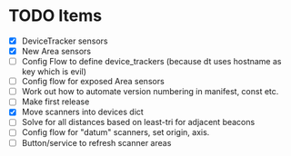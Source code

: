 # TODO Items

- [x] DeviceTracker sensors
- [x] New Area sensors
- [ ] Config Flow to define device_trackers
  (because dt uses hostname as key which is evil)
- [ ] Config flow for exposed Area sensors
- [ ] Work out how to automate version numbering in manifest, const etc.
- [ ] Make first release
- [x] Move scanners into devices dict
- [ ] Solve for all distances based on least-tri for adjacent beacons
- [ ] Config flow for "datum" scanners, set origin, axis.
- [ ] Button/service to refresh scanner areas

